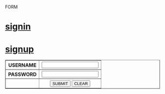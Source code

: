 # <html>
<head>
<tittle>FORM</tittle>
</head>
<body >
<br><h1><a href="signin.html">signin</a><br></h1>
<h1><a href="signup.html">signup</a></h1>
</body>
</html>




<html>
<head>
<tittle></tittle>
</head>
<body>
<table border="1" align="center">
<form>
<tr>
<th>USERNAME</th>
<th><input type="text" name="lastname"></th>
</tr>
<tr>
<th>PASSWORD</th>
<th><input type ="password" name="password"></th>
</tr>
<tr>
<th></th><th><input type ="BUTTON" name="password" value ="SUBMIT">
<input type ="RESET" name="password" value ="CLEAR"></th>
</tr>
</body>
</html>
